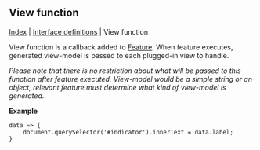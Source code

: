 ## View function

[Index](/docs/README.md) | [Interface definitions](/docs/interface/README.md) | View function

View function is a callback added to [Feature](/docs/objects/feature/README.md). When feature executes, generated view-model is passed to each plugged-in view to handle.

*Please note that there is no restriction about what will be passed to this function after feature executed. View-model would be a simple string or an object, relevant feature must determine what kind of view-model is generated.*

**Example**

    data => {
        document.querySelector('#indicator').innerText = data.label;
    }
